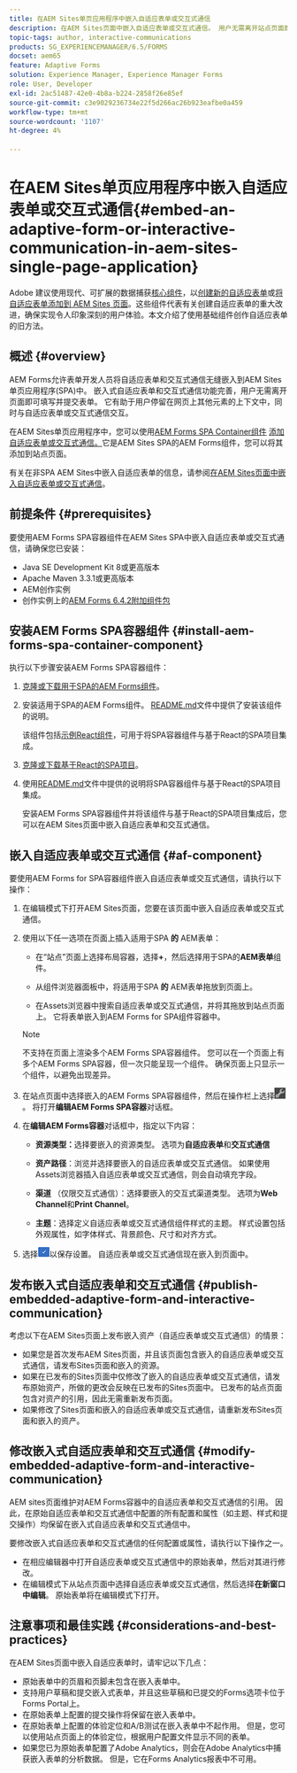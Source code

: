 ```yaml
---
title: 在AEM Sites单页应用程序中嵌入自适应表单或交互式通信
description: 在AEM Sites页面中嵌入自适应表单或交互式通信。 用户无需离开站点页面即可填写和提交表单。
topic-tags: author, interactive-communications
products: SG_EXPERIENCEMANAGER/6.5/FORMS
docset: aem65
feature: Adaptive Forms
solution: Experience Manager, Experience Manager Forms
role: User, Developer
exl-id: 2ac51487-42e0-4b8a-b224-2858f26e85ef
source-git-commit: c3e9029236734e22f5d266ac26b923eafbe0a459
workflow-type: tm+mt
source-wordcount: '1107'
ht-degree: 4%

---
```


# 在AEM Sites单页应用程序中嵌入自适应表单或交互式通信{#embed-an-adaptive-form-or-interactive-communication-in-aem-sites-single-page-application}

<span class="preview">Adobe 建议使用现代、可扩展的数据捕获[核心组件](https://experienceleague.adobe.com/docs/experience-manager-core-components/using/adaptive-forms/introduction.html)，以[创建新的自适应表单](/help/forms/using/create-an-adaptive-form-core-components.md)或[将自适应表单添加到 AEM Sites 页面](/help/forms/using/create-or-add-an-adaptive-form-to-aem-sites-page.md)。这些组件代表有关创建自适应表单的重大改进，确保实现令人印象深刻的用户体验。本文介绍了使用基础组件创作自适应表单的旧方法。</span>

## 概述 {#overview}

AEM Forms允许表单开发人员将自适应表单和交互式通信无缝嵌入到AEM Sites单页应用程序(SPA)中。 嵌入式自适应表单和交互式通信功能完善，用户无需离开页面即可填写并提交表单。 它有助于用户停留在网页上其他元素的上下文中，同时与自适应表单或交互式通信交互。

在AEM Sites单页应用程序中，您可以使用[AEM Forms SPA Container组件](../../forms/using/embed-adaptive-form-aem-sites-spa.md#af-component) [添加自适应表单或交互式通信。](../../forms/using/embed-adaptive-form-aem-sites-spa.md#af-component)它是AEM Sites SPA的AEM Forms组件，您可以将其添加到站点页面。

有关在非SPA AEM Sites中嵌入自适应表单的信息，请参阅[在AEM Sites页面中嵌入自适应表单或交互式通信](/help/forms/using/embed-adaptive-form-aem-sites.md)。

## 前提条件 {#prerequisites}

要使用AEM Forms SPA容器组件在AEM Sites SPA中嵌入自适应表单或交互式通信，请确保您已安装：

* Java SE Development Kit 8或更高版本
* Apache Maven 3.3.1或更高版本
* AEM创作实例
* 创作实例上的[AEM Forms 6.4.2附加组件包](https://helpx.adobe.com/aem-forms/kb/aem-forms-releases.html)

## 安装AEM Forms SPA容器组件 {#install-aem-forms-spa-container-component}

执行以下步骤安装AEM Forms SPA容器组件：

1. [克隆或下载用于SPA的AEM Forms组件](https://github.com/Adobe-Marketing-Cloud/aem-forms/tree/master/forms-spa)。
1. 安装适用于SPA的AEM Forms组件。 [README.md](https://github.com/Adobe-Marketing-Cloud/aem-forms/tree/master/forms-spa#aem-form-component)文件中提供了安装该组件的说明。

   该组件包括[示例React组件](https://github.com/Adobe-Marketing-Cloud/aem-forms/tree/master/forms-spa/react-component)，可用于将SPA容器组件与基于React的SPA项目集成。

1. [克隆或下载基于React的SPA项目](https://github.com/adobe/aem-sample-we-retail-journal)。
1. 使用[README.md](https://github.com/Adobe-Marketing-Cloud/aem-forms/tree/master/forms-spa/react-component#aem-form-react-component-for-spa---editor)文件中提供的说明将SPA容器组件与基于React的SPA项目集成。

   安装AEM Forms SPA容器组件并将该组件与基于React的SPA项目集成后，您可以在AEM Sites页面中嵌入自适应表单和交互式通信。

## 嵌入自适应表单或交互式通信 {#af-component}

要使用AEM Forms for SPA容器组件嵌入自适应表单或交互式通信，请执行以下操作：

1. 在编辑模式下打开AEM Sites页面，您要在该页面中嵌入自适应表单或交互式通信。
1. 使用以下任一选项在页面上插入适用于SPA **的** AEM表单：

   * 在“站点”页面上选择布局容器，选择&#x200B;**+**，然后选择用于SPA的&#x200B;**AEM表单**&#x200B;组件。

   * 从组件浏览器面板中，将适用于SPA **的** AEM表单拖放到页面上。
   * 在Assets浏览器中搜索自适应表单或交互式通信，并将其拖放到站点页面上。 它将表单嵌入到AEM Forms for SPA组件容器中。

   >[!NOTE]
   >
   >不支持在页面上渲染多个AEM Forms SPA容器组件。 您可以在一个页面上有多个AEM Forms SPA容器，但一次只能呈现一个组件。 确保页面上只显示一个组件，以避免出现差异。

1. 在站点页面中选择嵌入的AEM Forms SPA容器组件，然后在操作栏上选择![settings_icon](assets/settings_icon.png)。 将打开&#x200B;**编辑AEM Forms SPA容器**&#x200B;对话框。
1. 在&#x200B;**编辑AEM Forms容器**&#x200B;对话框中，指定以下内容：

   * **资源类型：**&#x200B;选择要嵌入的资源类型。 选项为&#x200B;**自适应表单**&#x200B;和&#x200B;**交互式通信**

   * **资产路径**：浏览并选择要嵌入的自适应表单或交互式通信。 如果使用Assets浏览器插入自适应表单或交互式通信，则会自动填充字段。
   * **渠道** （仅限交互式通信）：选择要嵌入的交互式渠道类型。 选项为&#x200B;**Web Channel**&#x200B;和&#x200B;**Print Channel**。

   * **主题**：选择定义自适应表单或交互式通信组件样式的主题。 样式设置包括外观属性，如字体样式、背景颜色、尺寸和对齐方式。

1. 选择![done_icon](assets/done_icon.png)以保存设置。 自适应表单或交互式通信现在嵌入到页面中。

## 发布嵌入式自适应表单和交互式通信 {#publish-embedded-adaptive-form-and-interactive-communication}

考虑以下在AEM Sites页面上发布嵌入资产（自适应表单或交互式通信）的情景：

* 如果您是首次发布AEM Sites页面，并且该页面包含嵌入的自适应表单或交互式通信，请发布Sites页面和嵌入的资源。
* 如果在已发布的Sites页面中仅修改了嵌入的自适应表单或交互式通信，请发布原始资产，所做的更改会反映在已发布的Sites页面中。 已发布的站点页面包含对资产的引用，因此无需重新发布页面。
* 如果修改了Sites页面和嵌入的自适应表单或交互式通信，请重新发布Sites页面和嵌入的资产。

## 修改嵌入式自适应表单和交互式通信 {#modify-embedded-adaptive-form-and-interactive-communication}

AEM sites页面维护对AEM Forms容器中的自适应表单和交互式通信的引用。 因此，在原始自适应表单和交互式通信中配置的所有配置和属性（如主题、样式和提交操作）均保留在嵌入式自适应表单和交互式通信中。

要修改嵌入式自适应表单和交互式通信的任何配置或属性，请执行以下操作之一。

* 在相应编辑器中打开自适应表单或交互式通信中的原始表单，然后对其进行修改。
* 在编辑模式下从站点页面中选择自适应表单或交互式通信，然后选择&#x200B;**在新窗口中编辑**。 原始表单将在编辑模式下打开。

## 注意事项和最佳实践 {#considerations-and-best-practices}

在AEM Sites页面中嵌入自适应表单时，请牢记以下几点：

* 原始表单中的页眉和页脚未包含在嵌入表单中。
* 支持用户草稿和提交嵌入式表单，并且这些草稿和已提交的Forms选项卡位于Forms Portal上。
* 在原始表单上配置的提交操作将保留在嵌入表单中。
* 在原始表单上配置的体验定位和A/B测试在嵌入表单中不起作用。 但是，您可以使用站点页面上的体验定位，根据用户配置文件显示不同的表单。
* 如果您已为原始表单配置了Adobe Analytics，则会在Adobe Analytics中捕获嵌入表单的分析数据。 但是，它在Forms Analytics报表中不可用。
